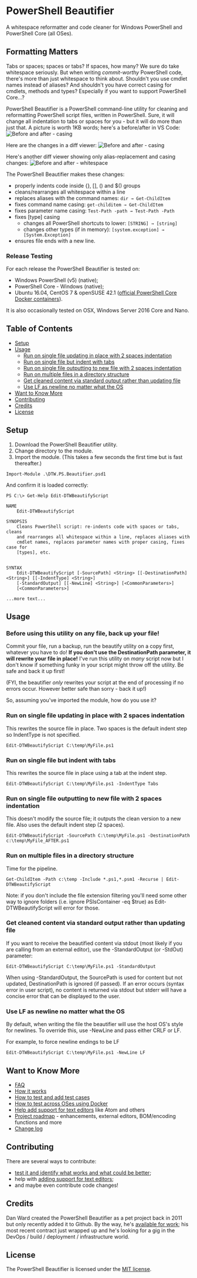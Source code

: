 # PowerShell Beautifier

A whitespace reformatter and code cleaner for Windows PowerShell and PowerShell Core (all OSes).

## Formatting Matters

Tabs or spaces; spaces or tabs?  If spaces, how many?  We sure do take whitespace seriously.  But when writing *commit-worthy* PowerShell code, there's more than just whitespace to think about.  Shouldn't you use cmdlet names instead of aliases?  And shouldn't you have correct casing for cmdlets, methods and types?  Especially if you want to support PowerShell Core...?

PowerShell Beautifier is a PowerShell command-line utility for cleaning and reformatting PowerShell script files, written in PowerShell.  Sure, it will change all indentation to tabs or spaces for you - but it will do more than just that.  A picture is worth 1KB words; here's a before/after in VS Code:
![Before and after - casing](docs/BeforeAfterVSCode.png)

Here are the changes in a diff viewer:
![Before and after - casing](docs/Compare_Whitespace.png)

Here's another diff viewer showing only alias-replacement and casing changes:
![Before and after - whitespace](docs/Compare_CaseChanges.png)


The PowerShell Beautifier makes these changes:
* properly indents code inside {}, [], () and $() groups
* cleans/rearranges all whitespace within a line
* replaces aliases with the command names: ```dir → Get-ChildItem```
* fixes command name casing: ```get-childitem → Get-ChildItem```
* fixes parameter name casing: ```Test-Path -path → Test-Path -Path```
* fixes [type] casing
	* changes all PowerShell shortcuts to lower: ```[STRING] → [string]```
	* changes other types (if in memory): ```[system.exception] → [System.Exception]```
* ensures file ends with a new line.


### Release Testing
For each release the PowerShell Beautifier is tested on:
* Windows PowerShell (v5) (native);
* PowerShell Core - Windows (native);
* Ubuntu 16.04, CentOS 7 & openSUSE 42.1 ([official PowerShell Core Docker containers](https://hub.docker.com/r/microsoft/powershell/tags/)).

It is also occasionally tested on OSX, Windows Server 2016 Core and Nano.


## Table of Contents
* [Setup](#setup)
* [Usage](#usage)
	* [Run on single file updating in place with 2 spaces indentation](#run-on-single-file-updating-in-place-with-2-spaces-indentation)
	* [Run on single file but indent with tabs](#run-on-single-file-but-indent-with-tabs)
	* [Run on single file outputting to new file with 2 spaces indentation](#run-on-single-file-outputting-to-new-file-with-2-spaces-indentation)
	* [Run on multiple files in a directory structure](#run-on-multiple-files-in-a-directory-structure)
    * [Get cleaned content via standard output rather than updating file](#get-cleaned-content-via-standard-output-rather-than-updating-file)
    * [Use LF as newline no matter what the OS](#use-lf-as-newline-no-matter-what-the-os)
* [Want to Know More](#want-to-know-more)
* [Contributing](#contributing)
* [Credits](#credits)
* [License](#license)


## Setup
1. Download the PowerShell Beautifier utility.
2. Change directory to the module.
3. Import the module.  (This takes a few seconds the first time but is fast thereafter.)
```
Import-Module .\DTW.PS.Beautifier.psd1
```

And confirm it is loaded correctly:
```
PS C:\> Get-Help Edit-DTWBeautifyScript

NAME
    Edit-DTWBeautifyScript

SYNOPSIS
    Cleans PowerShell script: re-indents code with spaces or tabs, cleans
    and rearranges all whitespace within a line, replaces aliases with
    cmdlet names, replaces parameter names with proper casing, fixes case for
    [types], etc.


SYNTAX
    Edit-DTWBeautifyScript [-SourcePath] <String> [[-DestinationPath] <String>] [[-IndentType] <String>]
    [-StandardOutput] [[-NewLine] <String>] [<CommonParameters>]
    [<CommonParameters>]

...more text...

```


## Usage

### Before using this utility on any file, back up your file!  
Commit your file, run a backup, run the beautify utility on a copy first, whatever you have to do!  **If you don't use the DestinationPath parameter, it will rewrite your file in place!** I've run this utility on *many* script now but I don't know if something funky in your script might throw off the utility.  Be safe and back it up first!

(FYI, the beautifier *only* rewrites your script at the end of processing if no errors occur.  However better safe than sorry - back it up!)


So, assuming you've imported the module, how do you use it?

### Run on single file updating in place with 2 spaces indentation
This rewrites the source file in place.  Two spaces is the default indent step so IndentType is not specified.
```
Edit-DTWBeautifyScript C:\temp\MyFile.ps1
```

### Run on single file but indent with tabs
This rewrites the source file in place using a tab at the indent step.
```
Edit-DTWBeautifyScript C:\temp\MyFile.ps1 -IndentType Tabs
```

### Run on single file outputting to new file with 2 spaces indentation
This doesn't modify the source file; it outputs the clean version to a new file.  Also uses the default indent step (2 spaces).
```
Edit-DTWBeautifyScript -SourcePath C:\temp\MyFile.ps1 -DestinationPath c:\temp\MyFile_AFTER.ps1
```

### Run on multiple files in a directory structure
Time for the pipeline.
```
Get-ChildItem -Path c:\temp -Include *.ps1,*.psm1 -Recurse | Edit-DTWBeautifyScript
```

Note: if you don't include the file extension filtering you'll need some other way to ignore folders (i.e. ignore PSIsContainer -eq $true) as Edit-DTWBeautifyScript will error for those.

### Get cleaned content via standard output rather than updating file
If you want to receive the beautified content via stdout (most likely if you are calling from an external editor), use the -StandardOutput (or -StdOut) parameter:
```
Edit-DTWBeautifyScript C:\temp\MyFile.ps1 -StandardOutput
```

When using -StandardOutput, the SourcePath is used for content but not updated, DestinationPath is ignored (if passed).  If an error occurs (syntax error in user script), no content is returned via stdout but stderr will have a concise error that can be displayed to the user.

### Use LF as newline no matter what the OS
By default, when writing the file the beautifier will use the host OS's style for newlines.  To override this, use -NewLine and pass either CRLF or LF.

For example, to force newline endings to be LF
```
Edit-DTWBeautifyScript C:\temp\MyFile.ps1 -NewLine LF
```




## Want to Know More
* [FAQ](docs/FAQ.md)
* [How it works](docs/HowItWorks.md)
* [How to test and add test cases](docs/Testing.md)
* [How to test across OSes using Docker](test/Automation/README.md)
* [Help add support for text editors](docs/ExternalEditors.md) like Atom and others
* [Project roadmap](docs/Roadmap.md) - enhancements, external editors, BOM/encoding functions and more
* [Change log](docs/ChangeLog.md)


## Contributing
There are several ways to contribute: 
* [test it and identify what works and what could be better](docs/Testing.md);
* help with [adding support for text editors](docs/ExternalEditors.md);
* and maybe even contribute code changes!


## Credits
Dan Ward created the PowerShell Beautifier as a pet project back in 2011 but only recently added it to Github.  By the way, he's [available for work](http://dtwconsulting.com/); his most recent contract just wrapped up and he's looking for a gig in the DevOps / build / deployment / infrastructure world.


## License
The PowerShell Beautifier is licensed under the [MIT license](LICENSE).
